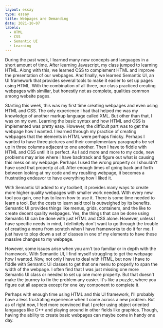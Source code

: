 ```yaml
---
layout: essay
type: essay
title: Webpages are Demanding
date: 2021-10-07
labels:
  - HTML
  - CSS
  - Semantic UI
  - Learning
---
```


During the past week, I learned many new concepts and languages in a short amount of time. After learning Javascript, my class jumped to learning HTML. Along with this, we learned CSS to complement HTML and improve the presentation of our webpages. And finally, we learned Semantic UI, an UI framework that provides several tools to make it easier to set up pages using HTML. With the combination of all three, our class practiced creating webpages with similiar, but honestly not as complete, qualities common among website pages.

Starting this week, this was my first time creating webpages and even using HTML and CSS. The only experience I had that helped me was my knowledge of another markup language called XML. But other than that, I was on my own. Learning the basic syntax and how HTML and CSS is implemented was pretty easy. However, the difficult part was to get the webpage how I wanted. I learned through my practice of creating webpages that the elements in HTML were perhaps finicky. Perhaps I wanted to have three pictures and their complementary paragraphs be set up in three columns adjacent to one another. Then I have to fiddle with HTML and CSS until it is perfect. As I add more and more to my code, new problems may arise where I have backtrack and figure out what is causing this mess on my webpage. Perhaps I used the wrong property or I shouldn't have used that property at all. After enough times of going back and forth between looking at my code and my reuslting webpage, it becomes a frustrating endeavor to have everything how I liked it. 

With Semantic UI added to my toolbelt, it provides many ways to create more higher quality webpages with smaller work needed. WIth every new tool you gain, one has to learn how to use it. There is some time needed to learn a tool. But the costs to learn said tool is outweighed by its benefits. Semantic UI provides things like menus, grids, containers, and the like to create decent quality webpages. Yes, the things that can be done using Semantic UI can be done with just HTML and CSS alone. However, unless I have specific needs in mind, I definitely don't want to go through the trouble of creating a menu from scratch when I have frameworks to do it for me. I just have to plop down a set of classes in one of my elements to have these massive changes to my webpage. 

However, some issues arise when you arn't too familiar or in depth with the framework. WIth Semantic UI, I find myself struggling to get the webpage how I wanted. Now, not only I have to deal with HTML, but now I have to fiddle with Semantic UI classes to get that one menu to properly to span the width of the webpage. I often find that I was just missing one more Semantic UI class or needed to set up one more property. But that doesn't make the journey to fix the problem any easier. It's like a puzzle, where you figure out all aspects except for one key component to complete it. 

Perhaps with enough time using HTML and this UI framework, I'll probably have a less frustrating experience when I come across a new problem. But as of right now, I feel more convinced that I prefer using object oriented languages like C++ and playing around in other fields like graphics. Though, having the ability to create basic webpages can maybe come in handy one day.

